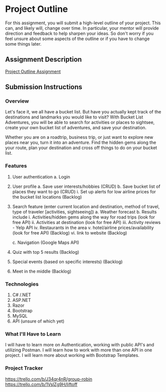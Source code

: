 # Project Outline
For this assignment, you will submit a high-level outline of your project. This can, and likely will, change over time. In particular, your mentor will provide direction and feedback to help sharpen your ideas. So don't worry if you feel unsure about some aspects of the outline or if you have to change some things later.

## Assignment Description
[Project Outline Assignment](https://education.launchcode.org/liftoff/modules/assignments/project-outline)

## Submission Instructions

### Overview

Let's face it, we all have a bucket list. But have you actually kept track of the
destinations and landmarks you would like to visit? With Bucket List Adventures,
you will be able to search for activities or places to sightsee, create your own
bucket list of adventures, and save your destination.

Whether you are on a roadtrip, business trip, or just want to explore new places
near you, turn it into an adventure. Find the hidden gems along the your route, 
plan your destination and cross off things to do on your bucket list.
### Features
1. User authentication
    a. Login
2. User profile
    a. Save user interests/hobbies (CRUD)
    b. Save bucket list of places they want to go (CRUD)
        i. Set up alerts for low airline prices for the bucket list locations (Backlog)
3. Search feature (enter current location and destination, method of travel, type of traveler [activities, sightseeing])
    a. Weather forecast
    b. Results include
        i.  Activities/hidden gems along the way for road trips (look for free API)
        ii. Activities at destination (look for free API)
        iii. Activity reviews - Yelp API
        iv.  Restaurants in the area
        v.  hotel/airline prices/availability (look for free API) (Backlog)
        vi. link to website (Backlog)

    c. Navigation (Google Maps API)

4. Quiz with top 5 results (Backlog)
5. Special events (based on specific interests) (Backlog)
6. Meet in the middle (Backlog)


### Technologies
1. C# /.NET
2. ASP.NET
3. Razor
4. Bootstrap
5. MySQL
6. API (unsure of which yet)


### What I'll Have to Learn
I will have to learn more on Authentication, working with public API's and utilizing Postman. I will learn how to work with more than one API in one project.  I will learn more about working with Bootstrap Templates.
### Project Tracker
https://trello.com/b/J34qr4nR/group-robin
https://trello.com/b/1VslZg9H/liftoff